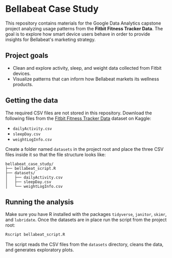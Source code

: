 # Bellabeat Case Study

This repository contains materials for the Google Data Analytics capstone project analyzing usage patterns from the **Fitbit Fitness Tracker Data**. The goal is to explore how smart device users behave in order to provide insights for Bellabeat's marketing strategy.

## Project goals
- Clean and explore activity, sleep, and weight data collected from Fitbit devices.
- Visualize patterns that can inform how Bellabeat markets its wellness products.

## Getting the data
The required CSV files are not stored in this repository. Download the following files from the [Fitbit Fitness Tracker Data](https://www.kaggle.com/datasets/arashnic/fitbit) dataset on Kaggle:

- `dailyActivity.csv`
- `sleepDay.csv`
- `weightLogInfo.csv`

Create a folder named `datasets` in the project root and place the three CSV files inside it so that the file structure looks like:

```
bellabeat_case_study/
├── bellabeat_script.R
├── datasets/
│   ├── dailyActivity.csv
│   ├── sleepDay.csv
│   └── weightLogInfo.csv
```

## Running the analysis
Make sure you have R installed with the packages `tidyverse`, `janitor`, `skimr`, and `lubridate`. Once the datasets are in place run the script from the project root:

```bash
Rscript bellabeat_script.R
```

The script reads the CSV files from the `datasets` directory, cleans the data, and generates exploratory plots.
